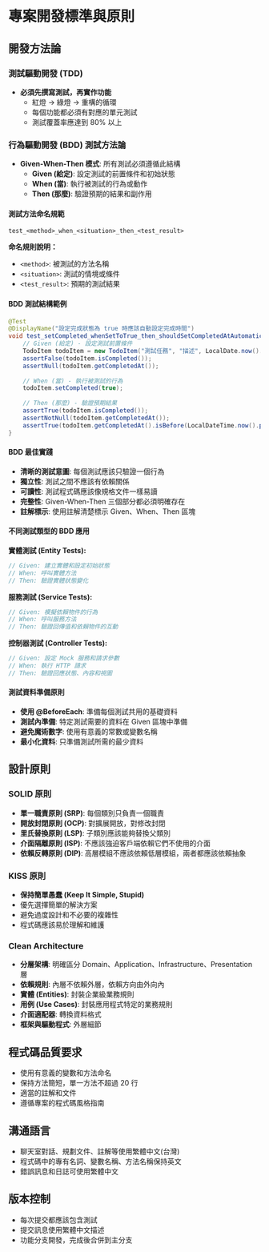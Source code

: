 # 專案開發標準與原則

## 開發方法論

### 測試驅動開發 (TDD)
- **必須先撰寫測試，再實作功能**
  - 紅燈 → 綠燈 → 重構的循環
  - 每個功能都必須有對應的單元測試
  - 測試覆蓋率應達到 80% 以上

### 行為驅動開發 (BDD) 測試方法論
- **Given-When-Then 模式**: 所有測試必須遵循此結構
  - **Given (給定)**: 設定測試的前置條件和初始狀態
  - **When (當)**: 執行被測試的行為或動作
  - **Then (那麼)**: 驗證預期的結果和副作用

#### 測試方法命名規範
```
test_<method>_when_<situation>_then_<test_result>
```

**命名規則說明：**
- `<method>`: 被測試的方法名稱
- `<situation>`: 測試的情境或條件
- `<test_result>`: 預期的測試結果

#### BDD 測試結構範例
```java
@Test
@DisplayName("設定完成狀態為 true 時應該自動設定完成時間")
void test_setCompleted_whenSetToTrue_then_shouldSetCompletedAtAutomatically() {
    // Given (給定) - 設定測試前置條件
    TodoItem todoItem = new TodoItem("測試任務", "描述", LocalDate.now().plusDays(1));
    assertFalse(todoItem.isCompleted());
    assertNull(todoItem.getCompletedAt());
    
    // When (當) - 執行被測試的行為
    todoItem.setCompleted(true);
    
    // Then (那麼) - 驗證預期結果
    assertTrue(todoItem.isCompleted());
    assertNotNull(todoItem.getCompletedAt());
    assertTrue(todoItem.getCompletedAt().isBefore(LocalDateTime.now().plusSeconds(1)));
}
```

#### BDD 最佳實踐
- **清晰的測試意圖**: 每個測試應該只驗證一個行為
- **獨立性**: 測試之間不應該有依賴關係
- **可讀性**: 測試程式碼應該像規格文件一樣易讀
- **完整性**: Given-When-Then 三個部分都必須明確存在
- **註解標示**: 使用註解清楚標示 Given、When、Then 區塊

#### 不同測試類型的 BDD 應用

**實體測試 (Entity Tests):**
```java
// Given: 建立實體和設定初始狀態
// When: 呼叫實體方法
// Then: 驗證實體狀態變化
```

**服務測試 (Service Tests):**
```java
// Given: 模擬依賴物件的行為
// When: 呼叫服務方法
// Then: 驗證回傳值和依賴物件的互動
```

**控制器測試 (Controller Tests):**
```java
// Given: 設定 Mock 服務和請求參數
// When: 執行 HTTP 請求
// Then: 驗證回應狀態、內容和視圖
```

#### 測試資料準備原則
- **使用 @BeforeEach**: 準備每個測試共用的基礎資料
- **測試內準備**: 特定測試需要的資料在 Given 區塊中準備
- **避免魔術數字**: 使用有意義的常數或變數名稱
- **最小化資料**: 只準備測試所需的最少資料

## 設計原則

### SOLID 原則
- **單一職責原則 (SRP)**: 每個類別只負責一個職責
- **開放封閉原則 (OCP)**: 對擴展開放，對修改封閉
- **里氏替換原則 (LSP)**: 子類別應該能夠替換父類別
- **介面隔離原則 (ISP)**: 不應該強迫客戶端依賴它們不使用的介面
- **依賴反轉原則 (DIP)**: 高層模組不應該依賴低層模組，兩者都應該依賴抽象

### KISS 原則
- **保持簡單愚蠢 (Keep It Simple, Stupid)**
- 優先選擇簡單的解決方案
- 避免過度設計和不必要的複雜性
- 程式碼應該易於理解和維護

### Clean Architecture
- **分層架構**: 明確區分 Domain、Application、Infrastructure、Presentation 層
- **依賴規則**: 內層不依賴外層，依賴方向由外向內
- **實體 (Entities)**: 封裝企業級業務規則
- **用例 (Use Cases)**: 封裝應用程式特定的業務規則
- **介面適配器**: 轉換資料格式
- **框架與驅動程式**: 外層細節

## 程式碼品質要求
- 使用有意義的變數和方法命名
- 保持方法簡短，單一方法不超過 20 行
- 適當的註解和文件
- 遵循專案的程式碼風格指南

## 溝通語言
- 聊天室對話、規劃文件、註解等使用繁體中文(台灣)
- 程式碼中的專有名詞、變數名稱、方法名稱保持英文
- 錯誤訊息和日誌可使用繁體中文

## 版本控制
- 每次提交都應該包含測試
- 提交訊息使用繁體中文描述
- 功能分支開發，完成後合併到主分支